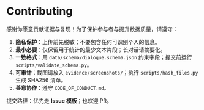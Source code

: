 # Contributing

感谢你愿意贡献证据与复现！为了保护参与者与提升数据质量，请遵守：

1. **隐私保护**：上传前先脱敏；不要包含任何可识别个人的信息。  
2. **最小必要**：仅保留用于统计的最少文本片段；长对话请摘要化。  
3. **一致格式**：用 `data/schema/dialogue.schema.json` 约束字段；提交前运行 `scripts/validate_schema.py`。  
4. **可审计**：截图请放入 `evidence/screenshots/`；执行 `scripts/hash_files.py` 生成 SHA256 清单。  
5. **善意协作**：遵守 `CODE_OF_CONDUCT.md`。

提交路径：优先走 **Issue 模板**；也欢迎 PR。

